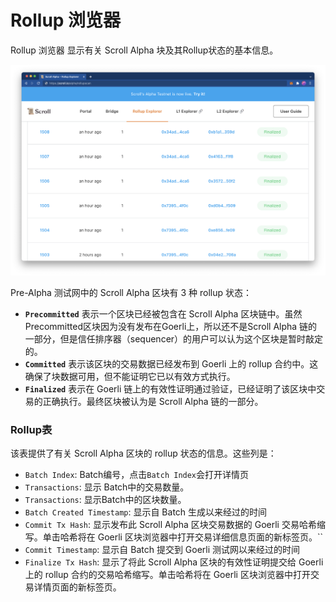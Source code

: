 # Rollup 浏览器

Rollup 浏览器 显示有关 Scroll Alpha 块及其Rollup状态的基本信息。

![rollup_explorer](./img/rollup_explorer.png)

Pre-Alpha 测试网中的 Scroll Alpha 区块有 3 种 rollup 状态：

-   **`Precommitted`** 表示一个区块已经被包含在 Scroll Alpha 区块链中。虽然Precommitted区块因为没有发布在Goerli上，所以还不是Scroll Alpha 链的一部分，但是信任排序器（sequencer）的用户可以认为这个区块是暂时敲定的。
-   **`Committed`** 表示该区块的交易数据已经发布到 Goerli 上的 rollup 合约中。这确保了块数据可用，但不能证明它已以有效方式执行。
-   **`Finalized`** 表示在 Goerli 链上的有效性证明通过验证，已经证明了该区块中交易的正确执行。最终区块被认为是 Scroll Alpha 链的一部分。



### Rollup表

该表提供了有关 Scroll Alpha 区块的 rollup 状态的信息。这些列是：

- `Batch Index`:  Batch编号，点击`Batch Index`会打开详情页
- `Transactions`: 显示 Batch中的交易数量。
- `Transactions`: 显示Batch中的区块数量。
- `Batch Created Timestamp`: 显示自 Batch 生成以来经过的时间
- `Commit Tx Hash`: 显示发布此 Scroll Alpha 区块交易数据的 Goerli 交易哈希缩写。单击哈希将在 Goerli 区块浏览器中打开交易详细信息页面的新标签页。``
- `Commit Timestamp`: 显示自 Batch 提交到 Goerli 测试网以来经过的时间
- `Finalize Tx Hash`: 显示了将此 Scroll Alpha 区块的有效性证明提交给 Goerli 上的 rollup 合约的交易哈希缩写。单击哈希将在 Goerli 区块浏览器中打开交易详情页面的新标签页。